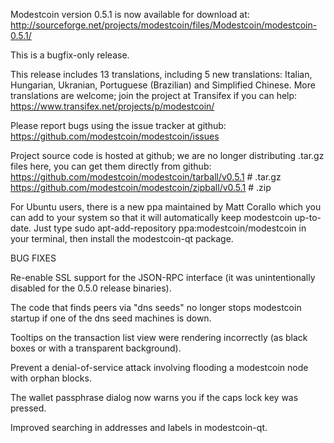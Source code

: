 Modestcoin version 0.5.1 is now available for download at:
http://sourceforge.net/projects/modestcoin/files/Modestcoin/modestcoin-0.5.1/

This is a bugfix-only release.

This release includes 13 translations, including 5 new translations:
Italian, Hungarian, Ukranian, Portuguese (Brazilian) and Simplified Chinese.
More translations are welcome; join the project at Transifex if you can help:
https://www.transifex.net/projects/p/modestcoin/

Please report bugs using the issue tracker at github:
https://github.com/modestcoin/modestcoin/issues

Project source code is hosted at github; we are no longer
distributing .tar.gz files here, you can get them
directly from github:
https://github.com/modestcoin/modestcoin/tarball/v0.5.1  # .tar.gz
https://github.com/modestcoin/modestcoin/zipball/v0.5.1  # .zip

For Ubuntu users, there is a new ppa maintained by Matt Corallo which
you can add to your system so that it will automatically keep
modestcoin up-to-date.  Just type
sudo apt-add-repository ppa:modestcoin/modestcoin
in your terminal, then install the modestcoin-qt package.


BUG FIXES

Re-enable SSL support for the JSON-RPC interface (it was unintentionally
disabled for the 0.5.0 release binaries).

The code that finds peers via "dns seeds" no longer stops modestcoin startup
if one of the dns seed machines is down.

Tooltips on the transaction list view were rendering incorrectly (as black boxes
or with a transparent background).

Prevent a denial-of-service attack involving flooding a modestcoin node with
orphan blocks.

The wallet passphrase dialog now warns you if the caps lock key was pressed.

Improved searching in addresses and labels in modestcoin-qt.
